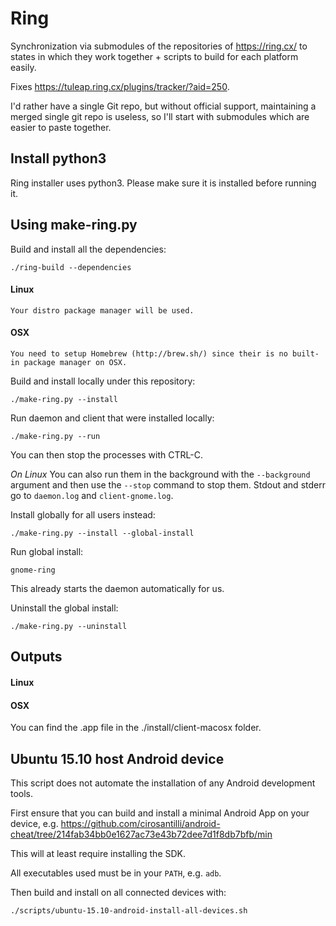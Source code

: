 # Ring

Synchronization via submodules of the repositories of <https://ring.cx/> to states in which they work together + scripts to build for each platform easily.

Fixes <https://tuleap.ring.cx/plugins/tracker/?aid=250>.

I'd rather have a single Git repo, but without official support, maintaining a merged single git repo is useless, so I'll start with submodules which are easier to paste together.

## Install python3

Ring installer uses python3. Please make sure it is installed before running it.

## Using make-ring.py

Build and install all the dependencies:

    ./ring-build --dependencies

#### Linux
    Your distro package manager will be used.

#### OSX
    You need to setup Homebrew (http://brew.sh/) since their is no built-in package manager on OSX.

Build and install locally under this repository:

    ./make-ring.py --install

Run daemon and client that were installed locally:

    ./make-ring.py --run

You can then stop the processes with CTRL-C.

_On Linux_ You can also run them in the background with the `--background` argument and then use the `--stop` command to stop them.
Stdout and stderr go to `daemon.log` and `client-gnome.log`.

Install globally for all users instead:

    ./make-ring.py --install --global-install

Run global install:

    gnome-ring

This already starts the daemon automatically for us.

Uninstall the global install:

    ./make-ring.py --uninstall

## Outputs

#### Linux

#### OSX

You can find the .app file in the ./install/client-macosx folder.


## Ubuntu 15.10 host Android device

This script does not automate the installation of any Android development tools.

First ensure that you can build and install a minimal Android App on your device, e.g. <https://github.com/cirosantilli/android-cheat/tree/214fab34bb0e1627ac73e43b72dee7d1f8db7bfb/min>

This will at least require installing the SDK.

All executables used must be in your `PATH`, e.g. `adb`.

Then build and install on all connected devices with:

    ./scripts/ubuntu-15.10-android-install-all-devices.sh
